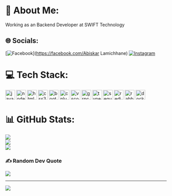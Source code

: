 # 💫 About Me:
Working as an Backend Developer at SWIFT Technology<br>


## 🌐 Socials:
[![Facebook](https://img.shields.io/badge/Facebook-%231877F2.svg?logo=Facebook&logoColor=white)](https://facebook.com/Abiskar Lamichhane) [![Instagram](https://img.shields.io/badge/Instagram-%23E4405F.svg?logo=Instagram&logoColor=white)](https://instagram.com/abiskarlc) 

# 💻 Tech Stack:
 
<div align="left">
  <img src="https://cdn.jsdelivr.net/gh/devicons/devicon/icons/javascript/javascript-original.svg" height="30" alt="javascript" />
  <img src="https://cdn.jsdelivr.net/gh/devicons/devicon/icons/nodejs/nodejs-original.svg" height="30" alt="nodejs" />
  <img src="https://cdn.jsdelivr.net/gh/devicons/devicon/icons/html5/html5-original.svg" height="30" alt="html5" />
  <img src="https://cdn.jsdelivr.net/gh/devicons/devicon/icons/css3/css3-original.svg" height="30" alt="css3" />
  <img src="https://cdn.jsdelivr.net/gh/devicons/devicon/icons/bootstrap/bootstrap-original.svg" height="30" alt="bootstrap" />
  <img src="https://cdn.jsdelivr.net/gh/devicons/devicon/icons/cplusplus/cplusplus-original.svg" height="30" alt="cplusplus" />
  <img src="https://cdn.jsdelivr.net/gh/devicons/devicon/icons/vscode/vscode-original.svg" height="30" alt="vscode" />
  <img src="https://cdn.jsdelivr.net/gh/devicons/devicon/icons/grpc/grpc-original.svg" height="30" alt="grpc" />
  <img src="https://cdn.jsdelivr.net/gh/devicons/devicon/icons/typescript/typescript-original.svg" height="30" alt="typescript" />
  <img src="https://cdn.jsdelivr.net/gh/devicons/devicon/icons/sequelize/sequelize-original.svg" height="30" alt="sequelize" />
  <img src="https://cdn.jsdelivr.net/gh/devicons/devicon/icons/redis/redis-original.svg" height="30" alt="redis" />
  <img src="https://cdn.jsdelivr.net/gh/devicons/devicon/icons/rabbitmq/rabbitmq-original.svg" height="30" alt="rabbitmq" />
  <img src="https://cdn.jsdelivr.net/gh/devicons/devicon/icons/docker/docker-original.svg" height="30" alt="docker" />
</div>


# 📊 GitHub Stats:
![](https://github-readme-stats.vercel.app/api?username=AbiskarLc10&theme=dark&hide_border=false&include_all_commits=false&count_private=true)<br/>
![](https://github-readme-streak-stats.herokuapp.com/?user=AbiskarLc10&theme=dark&hide_border=false)<br/>
![](https://github-readme-stats.vercel.app/api/top-langs/?username=AbiskarLc10&theme=dark&hide_border=false&include_all_commits=false&count_private=true&layout=compact)

### ✍️ Random Dev Quote
![](https://quotes-github-readme.vercel.app/api?type=horizontal&theme=radical)

---
[![](https://visitcount.itsvg.in/api?id=AbiskarLc10&icon=0&color=0)](https://visitcount.itsvg.in)

<!-- Proudly created with GPRM ( https://gprm.itsvg.in ) -->
